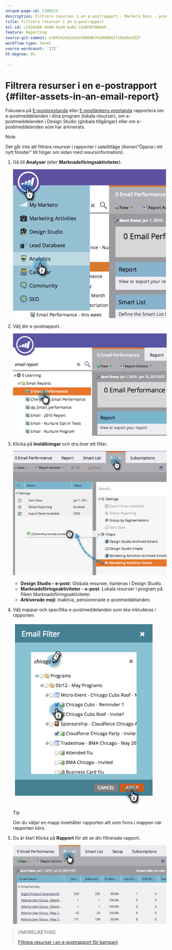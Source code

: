 ```yaml
---
unique-page-id: 2360225
description: Filtrera resurser i en e-postrapport - Marketo Docs - produktdokumentation
title: Filtrera resurser i en e-postrapport
exl-id: c242e566-94d0-4e20-ba81-13a8f8f0b8a9
feature: Reporting
source-git-commit: e396542eb13e54306b0b7620d0092716a5be182f
workflow-type: tm+mt
source-wordcount: '172'
ht-degree: 0%

---
```


# Filtrera resurser i en e-postrapport {#filter-assets-in-an-email-report}

Fokusera på [E-postprestanda](/help/marketo/product-docs/email-marketing/email-programs/email-program-data/email-performance-report.md) eller [E-postlänkens prestanda](/help/marketo/product-docs/email-marketing/email-programs/email-program-data/email-link-performance-report.md) rapportera om e-postmeddelanden i dina program (lokala resurser), om e-postmeddelanden i Design Studio (globala tillgångar) eller om e-postmeddelanden som har arkiverats.

>[!NOTE]
>
>Det går inte att filtrera resurser i rapporter i satellitläge (ikonen&quot;Öppna i ett nytt fönster&quot; till höger om sidan med resursinformation).

1. Gå till **Analyser** (eller **Marknadsföringsaktiviteter**).

   ![](assets/image2014-9-16-15-3a53-3a26.png)

1. Välj din e-postrapport.

   ![](assets/image2014-9-16-15-3a53-3a29.png)

1. Klicka på **Inställningar** och dra över ett filter.

   ![](assets/image2014-9-16-15-3a53-3a32.png)

   * **Design Studio - e-post**: Globala resurser, hanteras i Design Studio.
   * **Marknadsföringsaktiviteter - e-post**: Lokala resurser i program på fliken Marknadsföringsaktiviteter.
   * **Arkiverade mejl**: Inaktiva, pensionerade e-postmeddelanden.

1. Välj mappar och specifika e-postmeddelanden som ska inkluderas i rapporten.

   ![](assets/image2014-9-16-15-3a53-3a36.png)

   >[!TIP]
   >
   >Om du väljer en mapp innehåller rapporten allt som finns i mappen när rapporten körs.

1. Du är klar! Klicka på **Rapport** för att se din filtrerade rapport.

   ![](assets/image2014-9-16-15-3a53-3a59.png)

>[!MORELIKETHIS]
>
>[Filtrera resurser i en e-postrapport för kampanj](/help/marketo/product-docs/reporting/basic-reporting/report-activity/filter-assets-in-a-campaign-email-reports.md)
